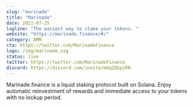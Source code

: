 ```yaml
---
slug: "marinade"
title: "Marinade"
date: 2021-07-25
logline: "The easiest way to stake your tokens. "
website: "https://marinade.finance/#/"
category: AMM
cta: https://twitter.com/MarinadeFinance
logo: /img/marinade.svg
status: live
twitter: https://twitter.com/MarinadeFinance
discord: https://discord.com/invite/mGqZA5pjRN
---
```


Marinade.finance is a liquid staking protocol built on Solana. Enjoy automatic reinvestment of rewards and immediate access to your tokens with no lockup period.
